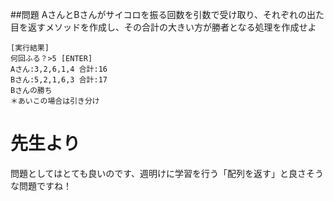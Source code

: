 ##問題
AさんとBさんがサイコロを振る回数を引数で受け取り、それぞれの出た目を返すメソッドを作成し、その合計の大きい方が勝者となる処理を作成せよ
```
[実行結果]
何回ふる？>5 [ENTER]
Aさん:3,2,6,1,4 合計:16
Bさん:5,2,1,6,3 合計:17
Bさんの勝ち
＊あいこの場合は引き分け
```

# 先生より
問題としてはとても良いのです、週明けに学習を行う「配列を返す」と良さそうな問題ですね！
